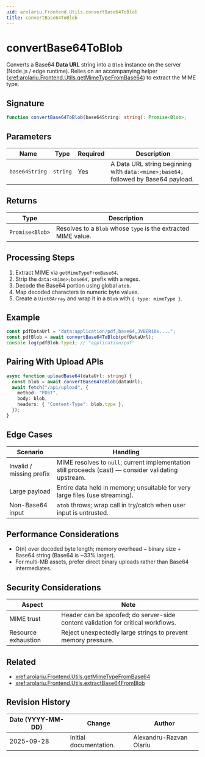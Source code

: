 ```yaml
---
uid: arolariu.Frontend.Utils.convertBase64ToBlob
title: convertBase64ToBlob
---
```


# convertBase64ToBlob

Converts a Base64 **Data URL** string into a `Blob` instance on the server (Node.js / edge runtime).
Relies on an accompanying helper (<xref:arolariu.Frontend.Utils.getMimeTypeFromBase64>) to extract the MIME type.

## Signature

```ts
function convertBase64ToBlob(base64String: string): Promise<Blob>;
```

## Parameters

| Name | Type | Required | Description |
| ---- | ---- | -------- | ----------- |
| `base64String` | `string` | Yes | A Data URL string beginning with `data:<mime>;base64,` followed by Base64 payload. |

## Returns

| Type | Description |
| ---- | ----------- |
| `Promise<Blob>` | Resolves to a `Blob` whose `type` is the extracted MIME value. |

## Processing Steps

1. Extract MIME via `getMimeTypeFromBase64`.
2. Strip the `data:<mime>;base64,` prefix with a regex.
3. Decode the Base64 portion using global `atob`.
4. Map decoded characters to numeric byte values.
5. Create a `Uint8Array` and wrap it in a `Blob` with `{ type: mimeType }`.

## Example

```ts
const pdfDataUrl = "data:application/pdf;base64,JVBERi0x....";
const pdfBlob = await convertBase64ToBlob(pdfDataUrl);
console.log(pdfBlob.type); // "application/pdf"
```

## Pairing With Upload APIs

```ts
async function uploadBase64(dataUrl: string) {
  const blob = await convertBase64ToBlob(dataUrl);
  await fetch("/api/upload", {
    method: "POST",
    body: blob,
    headers: { "Content-Type": blob.type },
  });
}
```

## Edge Cases

| Scenario | Handling |
| -------- | -------- |
| Invalid / missing prefix | MIME resolves to `null`; current implementation still proceeds (cast) — consider validating upstream. |
| Large payload | Entire data held in memory; unsuitable for very large files (use streaming). |
| Non-Base64 input | `atob` throws; wrap call in try/catch when user input is untrusted. |

## Performance Considerations

- O(n) over decoded byte length; memory overhead ~ binary size + Base64 string (Base64 is ~33% larger).
- For multi-MB assets, prefer direct binary uploads rather than Base64 intermediates.

## Security Considerations

| Aspect | Note |
| ------ | ---- |
| MIME trust | Header can be spoofed; do server-side content validation for critical workflows. |
| Resource exhaustion | Reject unexpectedly large strings to prevent memory pressure. |

## Related

- <xref:arolariu.Frontend.Utils.getMimeTypeFromBase64>
- <xref:arolariu.Frontend.Utils.extractBase64FromBlob>

## Revision History

| Date (YYYY-MM-DD) | Change | Author |
| ----------------- | ------ | ------ |
| 2025-09-28 | Initial documentation. | Alexandru-Razvan Olariu |

